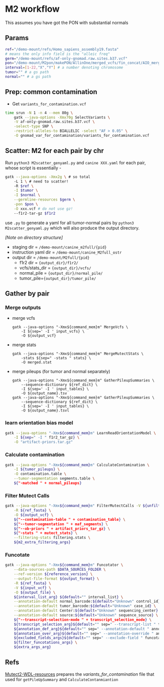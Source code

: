 # M2 workflow

This assumes you have got the PON with substantial normals

## Params

```bash
ref="/demo-mount/refs/Homo_sapiens_assembly19.fasta"
# means the only info field is the "alleic freq"
germ="/demo-mount/refs/af-only-gnomad.raw.sites.b37.vcf" 
pon="/demo-mount/M2pon/makePON/AllinOne/merged_vcfs/fin_concat/AIO_merged_PON.vcf"
interval=[1-22,"X","Y"] # a number denoting chromosome
tumor="" # a gs path
normal="" # a gs path
```

## Prep: common contamination

- Get `variants_for_contamination.vcf`

```bash
time srun -N 1 -n 4 --mem 80g \
	gatk --java-options -Xmx70g SelectVariants \
	-V af-only-gnomad.raw.sites.b37.vcf \
	-select-type SNP \
	-restrict-alleles-to BIALLELIC -select "AF > 0.05" \
	-O gnomad_var_for_contamination/variants_for_contamination.vcf
```

## Scatter: M2 for each pair by chr

Run `python3 M2scatter_genyaml.py` and `canine XXX.yaml` for each pair, whose script is essentially - 

```bash
gatk --java-options -Xmx2g \ # so total 
	-L 1 \ # need to scatter!
	-R $ref \
	-I $tumor \
	-I $normal \
	--germline-resources $germ \
	-pon $pon \
	-O xxx.vcf # do not use gz!
	--f1r2-tar-gz $f1r2
```

use `.py` to generate a yaml for all tumor-normal pairs by `python3 M2scatter_genyaml.py` which will also produce the output directory.

*[Note on directory structure]*

* staging dir = `/demo-mount/canine_m2full/{pid}`
* instruction yaml dir = `/demo-mount/canine_M2full_ostr`
* output dir = `/demo-mount/M2full/{pid}`
  * f1r2 dir = `{output_dir}/f1r2/`
  * vcfs/stats_dir = `{output_dir}/vcfs/`
  * normal_pile = `{output_dir}/normal_pile/`
  * tumor_pile=`{output_dir}/tumor_pile/`

## Gather by pair

### Merge outputs

* merge vcfs

  ```
  gatk --java-options "-Xmx${command_mem}m" MergeVcfs \
      -I ${sep=' -I ' input_vcfs} \
      -O ${output_vcf}
  ```

* merge stats

  ```
  gatk --java-options "-Xmx${command_mem}m" MergeMutectStats \
      -stats ${sep=" -stats " stats} \
      -O merged.stat
  ```

* merge pileups (for tumor and normal separately)

  ```
  gatk --java-options "-Xmx${command_mem}m" GatherPileupSummaries \
      --sequence-dictionary ${ref_dict} \
      -I ${sep=' -I ' input_tables} \
      -O ${output_name}.tsv
  gatk --java-options "-Xmx${command_mem}m" GatherPileupSummaries \
      --sequence-dictionary ${ref_dict} \
      -I ${sep=' -I ' input_tables} \
      -O ${output_name}.tsvl
  ```

### learn orientation bias model

```bash
gatk --java-options "-Xmx${command_mem}m" LearnReadOrientationModel \
    -I ${sep=" -I " f1r2_tar_gz} \
    -O "artifact-priors.tar.gz"
```

### Calculate contamination

```bash
gatk --java-options "-Xmx${command_mem}m" CalculateContamination \
    -I ${tumor_pileups} \
    -O contamination.table \
    --tumor-segmentation segments.table \
    ${"-matched " + normal_pileups}
```

### Filter Mutect Calls

```bash
gatk --java-options "-Xmx${command_mem}m" FilterMutectCalls -V ${unfiltered_vcf} \
    -R ${ref_fasta} \
    -O ${output_vcf} \
    ${"--contamination-table " + contamination_table} \
    ${"--tumor-segmentation " + maf_segments} \
    ${"--ob-priors " + artifact_priors_tar_gz} \
    ${"-stats " + mutect_stats} \
    --filtering-stats filtering.stats \
    ${m2_extra_filtering_args}
```

### Funcotate

```bash
gatk --java-options "-Xmx${command_mem}m" Funcotator \
    --data-sources-path $DATA_SOURCES_FOLDER \
    --ref-version ${reference_version} \
    --output-file-format ${output_format} \
    -R ${ref_fasta} \
    -V ${input_vcf} \
    -O ${output_file} \
    ${interval_list_arg} ${default="" interval_list} \
    --annotation-default normal_barcode:${default="Unknown" control_id} \
    --annotation-default tumor_barcode:${default="Unknown" case_id} \
    --annotation-default Center:${default="Unknown" sequencing_center} \
    --annotation-default source:${default="Unknown" sequence_source} \
	${"--transcript-selection-mode " + transcript_selection_mode} \
	${transcript_selection_arg}${default="" sep=" --transcript-list " transcript_selection_list} \
	${annotation_def_arg}${default="" sep=" --annotation-default " annotation_defaults} \
	${annotation_over_arg}${default="" sep=" --annotation-override " annotation_overrides} \
	${excluded_fields_args}${default="" sep=" --exclude-field " funcotator_excluded_fields} \
	${filter_funcotations_args} \
	${extra_args_arg}
```

## Refs

[Mutect2-WDL-resources](https://github.com/broadinstitute/gatk/blob/master/scripts/mutect2_wdl/mutect_resources.wdl) prepares the *variants_for_contamination* file that used for `getPileUpSummary` and `CalculateContanmiantion`


